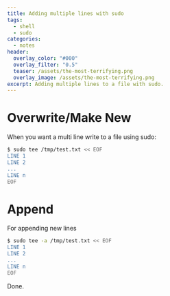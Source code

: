 ```yaml
---
title: Adding multiple lines with sudo
tags:
  - shell
  - sudo
categories:
  - notes
header:
  overlay_color: "#000"
  overlay_filter: "0.5"
  teaser: /assets/the-most-terrifying.png
  overlay_image: /assets/the-most-terrifying.png
excerpt: Adding multiple lines to a file with sudo.
---
```

# Overwrite/Make New

When you want a multi line write to a file using sudo:
```bash
$ sudo tee /tmp/test.txt << EOF
LINE 1
LINE 2
...
LINE n
EOF

```

# Append

For appending new lines

```bash
$ sudo tee -a /tmp/test.txt << EOF
LINE 1
LINE 2
...
LINE n
EOF

```
Done.
